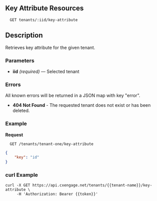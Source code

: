 ## Key Attribute Resources

```
  GET tenants/:iid/key-attribute
```

## Description

Retrieves key attribute for the given tenant.


### Parameters

- **iid** _(required)_ — Selected tenant

### Errors

All known errors will be returned in a JSON map with key "error".

- **404 Not Found** - The requested tenant does not exist or has been deleted.

### Example

**Request**

```
  GET /tenants/tenant-one/key-attribute
```

```json
{
    "key": "id"
}
```
 
### curl Example

```
curl -X GET https://api.cxengage.net/tenants/{{tenant-name}}/key-attribute \
     -H 'Authorization: Bearer {{token}}'

```

